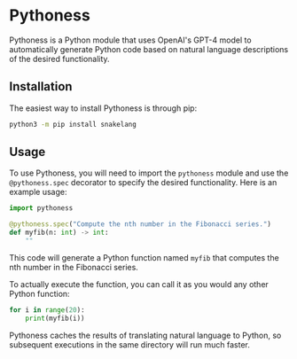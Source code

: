 # Pythoness

Pythoness is a Python module that uses OpenAI's GPT-4 model to automatically generate Python code based on natural language descriptions of the desired functionality.

## Installation

The easiest way to install Pythoness is through pip:

```bash
python3 -m pip install snakelang
```

## Usage

To use Pythoness, you will need to import the `pythoness` module and use the `@pythoness.spec` decorator to specify the desired functionality. Here is an example usage:

```python
import pythoness

@pythoness.spec("Compute the nth number in the Fibonacci series.")
def myfib(n: int) -> int:
    ""
```

This code will generate a Python function named `myfib` that computes the nth number in the Fibonacci series.

To actually execute the function, you can call it as you would any other Python function:

```python
for i in range(20):
    print(myfib(i))
```

Pythoness caches the results of translating natural language to Python, so subsequent executions in the same directory will run much faster.

